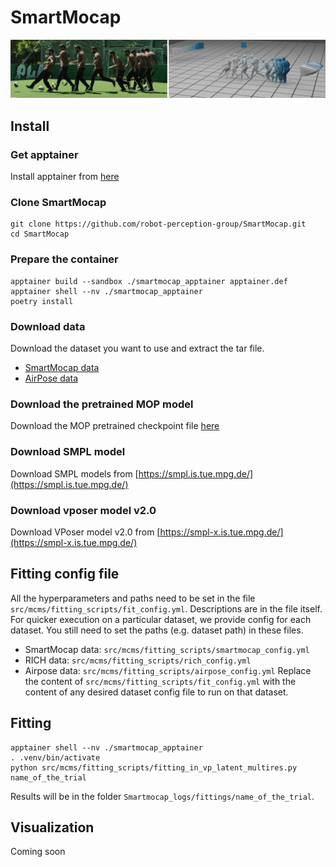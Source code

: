 # SmartMocap
![](./resources/teaser.jpg)

## Install

### Get apptainer
Install apptainer from [here](https://github.com/apptainer/apptainer/blob/main/INSTALL.md)

### Clone SmartMocap
```
git clone https://github.com/robot-perception-group/SmartMocap.git
cd SmartMocap
```

### Prepare the container
```
apptainer build --sandbox ./smartmocap_apptainer apptainer.def
apptainer shell --nv ./smartmocap_apptainer
poetry install
```

### Download data
Download the dataset you want to use and extract the tar file.
- [SmartMocap data](https://download.is.tue.mpg.de/download.php?domain=smartmocap&resume=1&sfile=VolleyDay.tar.gz)
- [AirPose data](https://download.is.tue.mpg.de/download.php?domain=smartmocap&resume=1&sfile=copenet_data.tar.gz)


### Download the pretrained MOP model
Download the MOP pretrained checkpoint file [here](https://download.is.tue.mpg.de/download.php?domain=smartmocap&resume=1&sfile=Smartmocap_mop_ckpt_release.tar.gz)

### Download SMPL model
Download SMPL models from [https://smpl.is.tue.mpg.de/](https://smpl.is.tue.mpg.de/)

### Download vposer model v2.0
Download VPoser model v2.0 from [https://smpl-x.is.tue.mpg.de/](https://smpl-x.is.tue.mpg.de/)

## Fitting config file
All the hyperparameters and paths need to be set in the file `src/mcms/fitting_scripts/fit_config.yml`. Descriptions are in the file itself.
For quicker execution on a particular dataset, we provide config for each dataset. You still need to set the paths (e.g. dataset path) in these files.
- SmartMocap data: `src/mcms/fitting_scripts/smartmocap_config.yml`
- RICH data: `src/mcms/fitting_scripts/rich_config.yml`
- Airpose data: `src/mcms/fitting_scripts/airpose_config.yml`
Replace the content of `src/mcms/fitting_scripts/fit_config.yml` with the content of any desired dataset config file to run on that dataset.


## Fitting

```
apptainer shell --nv ./smartmocap_apptainer
. .venv/bin/activate
python src/mcms/fitting_scripts/fitting_in_vp_latent_multires.py name_of_the_trial
```
Results will be in the folder `Smartmocap_logs/fittings/name_of_the_trial`.

## Visualization
Coming soon